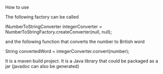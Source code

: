 How to use

The following factory can be called

INumberToStringConverter<Integer> integerConverter = NumberToStringFactory.createConverter(null, null);

and the following function that converts the number to British word

String convertedWord = integerConverter.convert(number);


It is a maven build project. It is a Java library that could be packaged as a jar (javadoc can also be generated)

